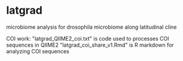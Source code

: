 # latgrad
microbiome analysis for drosophila microbiome along latitudinal cline 

COI work:
"latgrad_QIIME2_coi.txt" is code used to processes COI sequences in QIIME2
"latgrad_coi_share_v1.Rmd" is R markdown for analyzing COI sequences 
